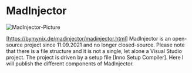 # MadInjector
![MadInjector-Picture](https://bymynix.de/madinjector/assets/images/MadInjector-Picture.png)
 
[https://bymynix.de/madinjector/madinjector.html]
MadInjector is an open-source project since 11.09.2021 and no longer closed-source. Please note that there is a file structure and it is not a single, let alone a Visual Studio project. The project is driven by a setup file [Inno Setup Compiler]. Here I will publish the different components of MadInjector.
